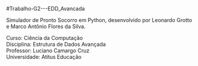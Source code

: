 #Trabalho-G2---EDD_Avancada

Simulador de Pronto Socorro em Python, desenvolvido por Leonardo Grotto e Marco Antônio Flores da Silva.

Curso: Ciência da Computação</br>
Disciplina: Estrutura de Dados Avançada</br>
Professor: Luciano Camargo Cruz</br>
Universidade: Atitus Educação 
